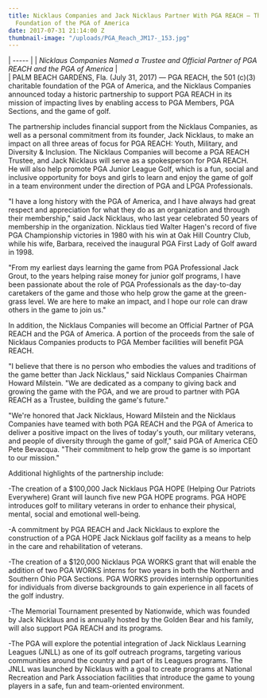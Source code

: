 ```yaml
---
title: Nicklaus Companies and Jack Nicklaus Partner With PGA REACH – The Charitable
  Foundation of the PGA of America
date: 2017-07-31 21:14:00 Z
thumbnail-image: "/uploads/PGA_Reach_JM17-_153.jpg"
---
```


| ----- |
|  _Nicklaus Companies Named a Trustee and Official Partner of PGA REACH and the PGA of America_ |  
|  PALM BEACH GARDENS, Fla. (July 31, 2017) — PGA REACH, the 501 (c)(3) charitable foundation of the PGA of America, and the Nicklaus Companies announced today a historic partnership to support PGA REACH in its mission of impacting lives by enabling access to PGA Members, PGA Sections, and the game of golf.

The partnership includes financial support from the Nicklaus Companies, as well as a personal commitment from its founder, Jack Nicklaus, to make an impact on all three areas of focus for PGA REACH: Youth, Military, and Diversity & Inclusion. The Nicklaus Companies will become a PGA REACH Trustee, and Jack Nicklaus will serve as a spokesperson for PGA REACH. He will also help promote PGA Junior League Golf, which is a fun, social and inclusive opportunity for boys and girls to learn and enjoy the game of golf in a team environment under the direction of PGA and LPGA Professionals.

"I have a long history with the PGA of America, and I have always had great respect and appreciation for what they do as an organization and through their membership," said Jack Nicklaus, who last year celebrated 50 years of membership in the organization. Nicklaus tied Walter Hagen's record of five PGA Championship victories in 1980 with his win at Oak Hill Country Club, while his wife, Barbara, received the inaugural PGA First Lady of Golf award in 1998.

"From my earliest days learning the game from PGA Professional Jack Grout, to the years helping raise money for junior golf programs, I have been passionate about the role of PGA Professionals as the day-to-day caretakers of the game and those who help grow the game at the green-grass level. We are here to make an impact, and I hope our role can draw others in the game to join us."

In addition, the Nicklaus Companies will become an Official Partner of PGA REACH and the PGA of America. A portion of the proceeds from the sale of Nicklaus Companies products to PGA Member facilities will benefit PGA REACH.

"I believe that there is no person who embodies the values and traditions of the game better than Jack Nicklaus," said Nicklaus Companies Chairman Howard Milstein. "We are dedicated as a company to giving back and growing the game with the PGA, and we are proud to partner with PGA REACH as a Trustee, building the game's future."

"We're honored that Jack Nicklaus, Howard Milstein and the Nicklaus Companies have teamed with both PGA REACH and the PGA of America to deliver a positive impact on the lives of today's youth, our military veterans, and people of diversity through the game of golf," said PGA of America CEO Pete Bevacqua. "Their commitment to help grow the game is so important to our mission."

Additional highlights of the partnership include:

-The creation of a $100,000 Jack Nicklaus PGA HOPE (Helping Our Patriots Everywhere) Grant will launch five new PGA HOPE programs. PGA HOPE introduces golf to military veterans in order to enhance their physical, mental, social and emotional well-being.

-A commitment by PGA REACH and Jack Nicklaus to explore the construction of a PGA HOPE Jack Nicklaus golf facility as a means to help in the care and rehabilitation of veterans.

-The creation of a $120,000 Nicklaus PGA WORKS grant that will enable the addition of two PGA WORKS interns for two years in both the Northern and Southern Ohio PGA Sections. PGA WORKS provides internship opportunities for individuals from diverse backgrounds to gain experience in all facets of the golf industry.

-The Memorial Tournament presented by Nationwide, which was founded by Jack Nicklaus and is annually hosted by the Golden Bear and his family, will also support PGA REACH and its programs.

-The PGA will explore the potential integration of Jack Nicklaus Learning Leagues (JNLL) as one of its golf outreach programs, targeting various communities around the country and part of its Leagues programs. The JNLL was launched by Nicklaus with a goal to create programs at National Recreation and Park Association facilities that introduce the game to young players in a safe, fun and team-oriented environment.
